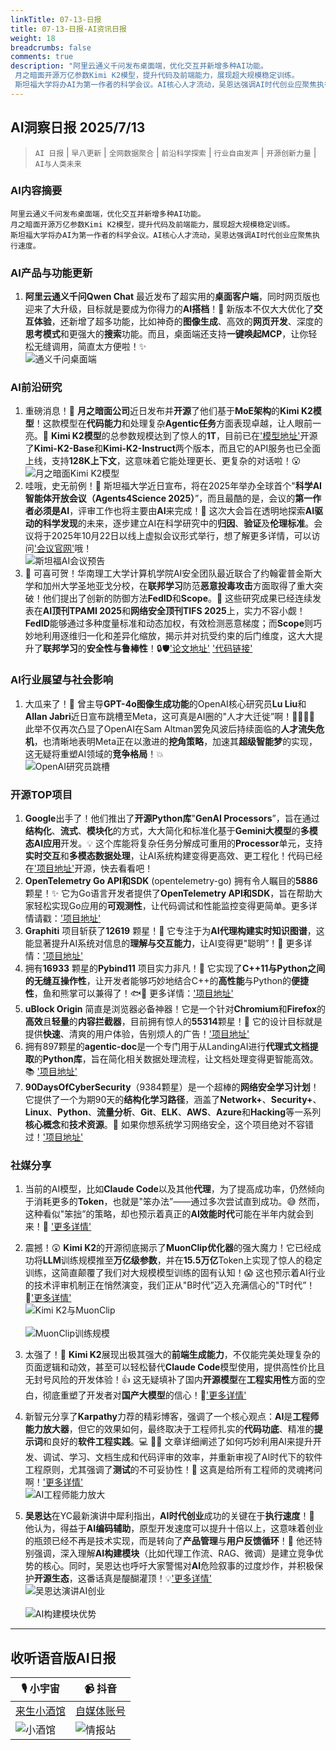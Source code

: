 ```yaml
---
linkTitle: 07-13-日报
title: 07-13-日报-AI资讯日报
weight: 18
breadcrumbs: false
comments: true
description: "阿里云通义千问发布桌面端，优化交互并新增多种AI功能。
 月之暗面开源万亿参数Kimi K2模型，提升代码及前端能力，展现超大规模稳定训练。
 斯坦福大学将办AI为第一作者的科学会议。AI核心人才流动，吴恩达强调AI时代创业应聚焦执行速度。"
---
```


## AI洞察日报 2025/7/13

>  `AI 日报` | `早八更新` | `全网数据聚合` | `前沿科学探索` | `行业自由发声` | `开源创新力量` | `AI与人类未来`



### **AI内容摘要**

```
阿里云通义千问发布桌面端，优化交互并新增多种AI功能。
月之暗面开源万亿参数Kimi K2模型，提升代码及前端能力，展现超大规模稳定训练。
斯坦福大学将办AI为第一作者的科学会议。AI核心人才流动，吴恩达强调AI时代创业应聚焦执行速度。
```



### **AI产品与功能更新**

1.  **阿里云通义千问Qwen Chat** 最近发布了超实用的**桌面客户端**，同时网页版也迎来了大升级，目标就是要成为你得力的**AI搭档**！🥳 新版本不仅大大优化了**交互体验**，还新增了超多功能，比如神奇的**图像生成**、高效的**网页开发**、深度的**思考模式**和更强大的**搜索**功能。而且，桌面端还支持**一键唤起MCP**，让你轻松无缝调用，简直太方便啦！✨
    <br/> ![通义千问桌面端](https://cdn.jsdmirror.com/gh/justlovemaki/imagehub@main/images/2025/07/news_01k022cqxvef0ve097ss3p86e0.avif) <br/>

### **AI前沿研究**

1.  重磅消息！🚀 **月之暗面公司**近日发布并**开源**了他们基于**MoE架构**的**Kimi K2模型**！这款模型在**代码能力**和处理复杂**Agentic任务**方面表现卓越，让人眼前一亮。👏 **Kimi K2模型**的总参数规模达到了惊人的**1T**，目前已在['模型地址'](https://huggingface.co/collections/moonshotai/kimi-k2-6871243b990f2af5ba60617d)开源了**Kimi-K2-Base**和**Kimi-K2-Instruct**两个版本，而且它的API服务也已全面上线，支持**128K上下文**，这意味着它能处理更长、更复杂的对话啦！😮
    <br/> ![月之暗面Kimi K2模型](https://cdn.jsdmirror.com/gh/justlovemaki/imagehub@main/images/2025/07/news_01k022csaffa1sa7fbbc73ee16.avif) <br/>
2.  哇哦，史无前例！🤯 斯坦福大学近日宣布，将在2025年举办全球首个"**科学AI智能体开放会议（Agents4Science 2025）**”，而且最酷的是，会议的**第一作者必须是AI**，评审工作也将主要由**AI**来完成！🤖 这次大会旨在透明地探索**AI驱动的科学发现**的未来，逐步建立AI在科学研究中的**归因**、**验证**及**伦理标准**。会议将于2025年10月22日以线上虚拟会议形式举行，想了解更多详情，可以访问['会议官网'](https://agents4science.stanford.edu)哦！
    <br/> ![斯坦福AI会议预告](https://cdn.jsdmirror.com/gh/justlovemaki/imagehub@main/images/2025/07/news_01k022cv1vfvct7q3336dx9yhs.avif) <br/>
3.  🎉 可喜可贺！华南理工大学计算机学院AI安全团队最近联合了约翰霍普金斯大学和加州大学圣地亚戈分校，在**联邦学习**防范**恶意投毒攻击**方面取得了重大突破！他们提出了创新的防御方法**FedID**和**Scope**。👏 这些研究成果已经连续发表在**AI顶刊TPAMI 2025**和**网络安全顶刊TIFS 2025**上，实力不容小觑！**FedID**能够通过多种度量标准和动态加权，有效检测恶意梯度；而**Scope**则巧妙地利用逐维归一化和差异化缩放，揭示并对抗受约束的后门维度，这大大提升了**联邦学习**的**安全性与鲁棒性**！🔒🛡️['论文地址'](https://ieeexplore.ieee.org/document/11045524) ['代码链接'](https://github.com/siquanhuang/Multi-metrics_against_backdoors_in_FL)


### **AI行业展望与社会影响**

1.  大瓜来了！🍉 曾主导**GPT-4o图像生成功能**的OpenAI核心研究员**Lu Liu**和**Allan Jabri**近日宣布跳槽至Meta，这可真是AI圈的"人才大迁徙”啊！🚶‍♀️🚶‍♂️ 此举不仅再次凸显了OpenAI在Sam Altman罢免风波后持续面临的**人才流失危机**，也清晰地表明Meta正在以激进的**挖角策略**，加速其**超级智能梦**的实现，这无疑将重塑AI领域的**竞争格局**！💥
    <br/> ![OpenAI研究员跳槽](https://cdn.jsdmirror.com/gh/justlovemaki/imagehub@main/images/2025/07/news_01k022cwswejm8368sar3mf00x.avif) <br/>


### **开源TOP项目**

1.  **Google**出手了！他们推出了**开源Python库**"**GenAI Processors**”，旨在通过**结构化**、**流式**、**模块化**的方式，大大简化和标准化基于**Gemini大模型**的**多模态AI应用**开发。💡 这个库能将复杂任务分解成可重用的**Processor**单元，支持**实时交互**和**多模态数据处理**，让AI系统构建变得更高效、更工程化！代码已经在['项目地址'](https://github.com/google-gemini/genai-processors)开源，快去看看吧！
2.  **OpenTelemetry Go API和SDK** (opentelemetry-go) 拥有令人瞩目的**5886** 颗星！✨ 它为Go语言开发者提供了**OpenTelemetry API和SDK**，旨在帮助大家轻松实现Go应用的**可观测性**，让代码调试和性能监控变得更简单。更多详情请戳：['项目地址'](https://github.com/open-telemetry/opentelemetry-go)
3.  **Graphiti** 项目斩获了**12619** 颗星！🌟 它专注于为**AI代理构建实时知识图谱**，这能显著提升AI系统对信息的**理解与交互能力**，让AI变得更"聪明”！🤖 更多详情：['项目地址'](https://github.com/getzep/graphiti)
4.  拥有**16933** 颗星的**Pybind11** 项目实力非凡！💫 它实现了**C++11与Python之间的无缝互操作性**，让开发者能够巧妙地结合C++的**高性能**与Python的**便捷性**，鱼和熊掌可以兼得了！🐟🐻 更多详情：['项目地址'](https://github.com/pybind/pybind11)
5.   **uBlock Origin** 简直是浏览器必备神器！它是一个针对**Chromium**和**Firefox**的**高效**且**轻量**的**内容拦截器**，目前拥有惊人的**55314**颗星！🌟 它的设计目标就是提供**快速**、清爽的用户体验，告别烦人的广告！['项目地址'](https://github.com/gorhill/uBlock)
6.  拥有897颗星的**agentic-doc**是一个专门用于从LandingAI进行**代理式文档提取**的**Python库**，旨在简化相关数据处理流程，让文档处理变得更智能高效。📚 ['项目地址'](https://github.com/landing-ai/agentic-doc)
7.  **90DaysOfCyberSecurity**（9384颗星）是一个超棒的**网络安全学习计划**！它提供了一个为期90天的**结构化学习路径**，涵盖了**Network+**、**Security+**、**Linux**、**Python**、**流量分析**、**Git**、**ELK**、**AWS**、**Azure**和**Hacking**等一系列**核心概念**和**技术资源**。🔐 如果你想系统学习网络安全，这个项目绝对不容错过！['项目地址'](https://github.com/farhanashrafdev/90DaysOfCyberSecurity)

### **社媒分享**

1.  当前的AI模型，比如**Claude Code**以及其他**代理**，为了提高成功率，仍然倾向于消耗更多的**Token**，也就是"笨办法”——通过多次尝试直到成功。😅 然而，这种看似"笨拙”的策略，却也预示着真正的**AI效能时代**可能在半年内就会到来！🤯 ['更多详情'](https://x.com/Yangyixxxx/status/1944029058171314602)
2.  震撼！😲 **Kimi K2**的开源彻底揭示了**MuonClip优化器**的强大魔力！它已经成功将**LLM**训练规模推至**万亿级参数**，并在**15.5万亿**Token上实现了惊人的稳定训练，这简直颠覆了我们对大规模模型训练的固有认知！😱 这也预示着AI行业的技术评审机制正在悄然演变，我们正从"B时代”迈入充满信心的"T时代”！🚀['更多详情'](https://x.com/op7418/status/1943993841402753123)
    <br/> ![Kimi K2与MuonClip](https://cdn.jsdmirror.com/gh/justlovemaki/imagehub@main/images/2025/07/news_01k022cyzrfn3bjgw7bmhm1j77.avif) <br/>
    <br/> ![MuonClip训练规模](https://cdn.jsdmirror.com/gh/justlovemaki/imagehub@main/images/2025/07/news_01k022d16aebfa5wkdhrrg941x.avif) <br/>
3.  太强了！🤯 **Kimi K2**展现出极其强大的**前端生成能力**，不仅能完美处理复杂的页面逻辑和动效，甚至可以轻松替代**Claude Code**模型使用，提供高性价比且无封号风险的开发体验！👍 这无疑填补了国内**开源模型**在**工程实用性**方面的空白，彻底重塑了开发者对**国产大模型**的信心！💪['更多详情'](https://m.okjike.com/originalPosts/687203b9e81ba2a179da0925)

4.  新智元分享了**Karpathy**力荐的精彩博客，强调了一个核心观点：**AI**是**工程师能力放大器**，但它的效果如何，最终取决于工程师扎实的**代码功底**、精准的**提示词**和良好的**软件工程实践**。💻 👨‍💻 文章详细阐述了如何巧妙利用AI来提升开发、调试、学习、文档生成和代码评审的效率，并重新审视了AI时代下的软件工程原则，尤其强调了**测试**的不可妥协性！🤔 这真是给所有工程师的灵魂拷问啊！['更多详情'](https://x.com/hongming731/status/1943857272964493417)
    <br/> ![AI工程师能力放大](https://cdn.jsdmirror.com/gh/justlovemaki/imagehub@main/images/2025/07/news_01k022d2s9f35a4rwchg7k0n2x.avif) <br/>
5.  **吴恩达**在YC最新演讲中犀利指出，**AI时代创业**成功的关键在于**执行速度**！🚀 他认为，得益于**AI编码辅助**，原型开发速度可以提升十倍以上，这意味着创业的瓶颈已经不再是技术实现，而是转向了**产品管理**与**用户反馈循环**！🔄 他还特别强调，深入理解**AI构建模块**（比如代理工作流、RAG、微调）是建立竞争优势的核心。同时，吴恩达也呼吁大家警惕对**AI**危险叙事的过度炒作，并积极保护**开源生态**，这番话真是醍醐灌顶！💡['更多详情'](https://x.com/hongming731/status/1943856893124129024)
    <br/> ![吴恩达演讲AI创业](https://cdn.jsdmirror.com/gh/justlovemaki/imagehub@main/images/2025/07/news_01k022d4djf86vs0zq0cwjgdjm.avif) <br/>
    <br/> ![AI构建模块优势](https://cdn.jsdmirror.com/gh/justlovemaki/imagehub@main/images/2025/07/news_01k022d5ywew9a48mkvy70h1ev.avif) <br/>

---

## **收听语音版AI日报**

| 🎙️ **小宇宙** | 📹 **抖音** |
| --- | --- |
| [来生小酒馆](https://www.xiaoyuzhoufm.com/podcast/683c62b7c1ca9cf575a5030e)  |   [自媒体账号](https://www.douyin.com/user/MS4wLjABAAAAwpwqPQlu38sO38VyWgw9ZjDEnN4bMR5j8x111UxpseHR9DpB6-CveI5KRXOWuFwG)| 
| ![小酒馆](https://cdn.jsdmirror.com/gh/justlovemaki/imagehub@main/logo/f959f7984e9163fc50d3941d79a7f262.md.png) | ![情报站](https://cdn.jsdmirror.com/gh/justlovemaki/imagehub@main/logo/7fc30805eeb831e1e2baa3a240683ca3.md.png) |



